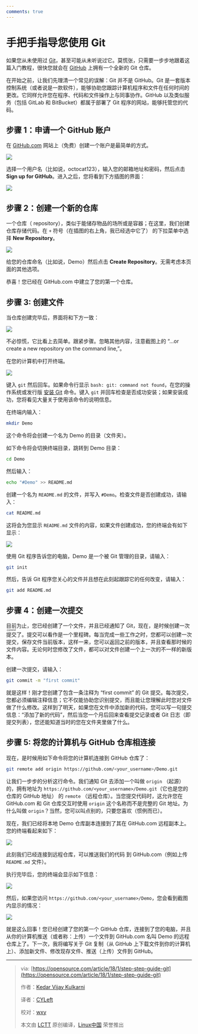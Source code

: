 ```yaml
---
comments: true
---
```


手把手指导您使用 Git
======

如果您从未使用过 [Git](https://opensource.com/resources/what-is-git)，甚至可能从未听说过它。莫慌张，只需要一步步地跟着这篇入门教程，很快您就会在 [GitHub](https://opensource.com/life/15/11/short-introduction-github) 上拥有一个全新的 Git 仓库。

在开始之前，让我们先理清一个常见的误解：Git 并不是 GitHub。Git 是一套版本控制系统（或者说是一款软件），能够协助您跟踪计算机程序和文件在任何时间的更改。它同样允许您在程序、代码和文件操作上与同事协作。GitHub 以及类似服务（包括 GitLab 和 BitBucket）都属于部署了 Git 程序的网站，能够托管您的代码。

## 步骤 1：申请一个 GitHub 账户

在 [GitHub.com](https://github.com/) 网站上（免费）创建一个账户是最简单的方式。

![](https://cdn.jsdelivr.net/gh/SDNURoboticsAILab/ImageBed@master/img/resources/git/git_guide1.png)

选择一个用户名（比如说，octocat123），输入您的邮箱地址和密码，然后点击 **Sign up for GitHub**。进入之后，您将看到下方插图的界面：

![](https://cdn.jsdelivr.net/gh/SDNURoboticsAILab/ImageBed@master/img/resources/git/git_guide2.png)

## 步骤 2：创建一个新的仓库

一个仓库（ repository），类似于能储存物品的场所或是容器；在这里，我们创建仓库存储代码。在 `+` 符号（在插图的右上角，我已经选中它了） 的下拉菜单中选择 **New Repository**。

![](https://cdn.jsdelivr.net/gh/SDNURoboticsAILab/ImageBed@master/img/resources/git/git_guide3.png)

给您的仓库命名（比如说，Demo）然后点击 **Create Repository**。无需考虑本页面的其他选项。

恭喜！您已经在 GitHub.com 中建立了您的第一个仓库。

## 步骤 3: 创建文件

当仓库创建完毕后，界面将和下方一致：

![](https://cdn.jsdelivr.net/gh/SDNURoboticsAILab/ImageBed@master/img/resources/git/git_guide4.png)

不必惊慌，它比看上去简单。跟紧步骤。忽略其他内容，注意截图上的 “...or create a new repository on the command line,”。

在您的计算机中打开终端。

![](https://cdn.jsdelivr.net/gh/SDNURoboticsAILab/ImageBed@master/img/resources/git/git_guide5.png)

键入 `git` 然后回车。如果命令行显示 `bash: git: command not found`，在您的操作系统或发行版 [安装 Git](https://www.linuxbabe.com/linux-server/install-git-verion-control-on-linux-debianubuntufedoraarchlinux#crt-2) 命令。键入 `git` 并回车检查是否成功安装；如果安装成功，您将看见大量关于使用该命令的说明信息。

在终端内输入：

```Bash
mkdir Demo
```

这个命令将会创建一个名为 Demo 的目录（文件夹）。

如下命令将会切换终端目录，跳转到 Demo 目录：

```Bash
cd Demo
```

然后输入：

```Bash
echo "#Demo" >> README.md
```

创建一个名为 `README.md` 的文件，并写入 `#Demo`。检查文件是否创建成功，请输入：

```Bash
cat README.md
```

这将会为您显示 `README.md` 文件的内容，如果文件创建成功，您的终端会有如下显示： 

![](https://cdn.jsdelivr.net/gh/SDNURoboticsAILab/ImageBed@master/img/resources/git/git_guide7.png)

使用 Git 程序告诉您的电脑，Demo 是一个被 Git 管理的目录，请输入：

```Bash
git init
```

然后，告诉 Git 程序您关心的文件并且想在此刻起跟踪它的任何改变，请输入：

```Bash
git add README.md
```

## 步骤 4：创建一次提交

目前为止，您已经创建了一个文件，并且已经通知了 Git，现在，是时候创建一次<ruby>提交<rt>commit</rt></ruby>了。提交可以看作是一个里程碑。每当完成一些工作之时，您都可以创建一次提交，保存文件当前版本，这样一来，您可以返回之前的版本，并且查看那时候的文件内容。无论何时您修改了文件，都可以对文件创建一个上一次的不一样的新版本。

创建一次提交，请输入：

```Bash
git commit -m "first commit"
```

就是这样！刚才您创建了包含一条注释为 “first commit” 的 Git 提交。每次提交，您都必须编辑注释信息；它不仅能协助您识别提交，而且能让您理解此时您对文件做了什么修改。这样到了明天，如果您在文件中添加新的代码，您可以写一句提交信息：“添加了新的代码”，然后当您一个月后回来查看提交记录或者 Git 日志（即提交列表），您还能知道当时的您在文件夹里做了什么。

## 步骤 5: 将您的计算机与 GitHub 仓库相连接

现在，是时候用如下命令将您的计算机连接到 GitHub 仓库了：

```Bash
git remote add origin https://github.com/<your_username>/Demo.git
```

让我们一步步的分析这行命令。我们通知 Git 去添加一个叫做 `origin` （起源）的，拥有地址为 `https://github.com/<your_username>/Demo.git`（它也是您的仓库的 GitHub 地址） 的 `remote` （远程仓库）。当您提交代码时，这允许您在 GitHub.com 和 Git 仓库交互时使用 `origin` 这个名称而不是完整的 Git 地址。为什么叫做 `origin`？当然，您可以叫点别的，只要您喜欢（惯例而已）。

现在，我们已经将本地 Demo 仓库副本连接到了其在 GitHub.com 远程副本上。您的终端看起来如下：

![](https://cdn.jsdelivr.net/gh/SDNURoboticsAILab/ImageBed@master/img/resources/git/git_guide8.png)

此刻我们已经连接到远程仓库，可以推送我们的代码 到 GitHub.com（例如上传 `README.md` 文件）。

执行完毕后，您的终端会显示如下信息：

![](https://cdn.jsdelivr.net/gh/SDNURoboticsAILab/ImageBed@master/img/resources/git/git_guide9.png)

然后，如果您访问 `https://github.com/<your_username>/Demo`，您会看到截图内显示的情况：

![](https://cdn.jsdelivr.net/gh/SDNURoboticsAILab/ImageBed@master/img/resources/git/git_guide10.png)

就是这么回事！您已经创建了您的第一个 GitHub 仓库，连接到了您的电脑，并且从你的计算机推送（或者称：上传）一个文件到 GitHub.com 名叫 Demo 的远程仓库上了。下一次，我将编写关于 Git 复制（从 GitHub 上下载文件到你的计算机上）、添加新文件、修改现存文件、推送（上传）文件到 GitHub。

--------------------------------------------------------------------------------

>via: [https://opensource.com/article/18/1/step-step-guide-git](https://opensource.com/article/18/1/step-step-guide-git)
>
>作者：[Kedar Vijay Kulkarni](https://opensource.com/users/kkulkarn)
>
>译者：[CYLeft](https://github.com/CYLeft)
>
>校对：[wxy](https://github.com/wxy)
>
>本文由 [LCTT](https://github.com/LCTT/TranslateProject) 原创编译，[Linux中国](https://linux.net.cn/) 荣誉推出